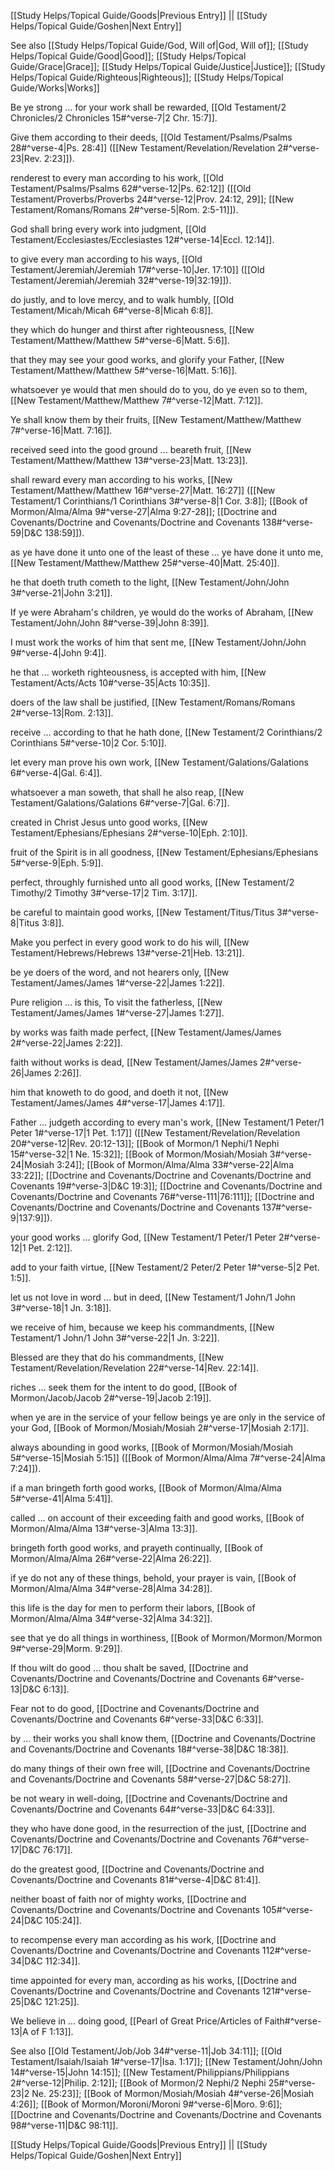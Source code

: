 [[Study Helps/Topical Guide/Goods|Previous Entry]]  ||  [[Study Helps/Topical Guide/Goshen|Next Entry]]

 See also [[Study Helps/Topical Guide/God, Will of|God, Will of]]; [[Study Helps/Topical Guide/Good|Good]]; [[Study Helps/Topical Guide/Grace|Grace]]; [[Study Helps/Topical Guide/Justice|Justice]]; [[Study Helps/Topical Guide/Righteous|Righteous]]; [[Study Helps/Topical Guide/Works|Works]]

 Be ye strong ... for your work shall be rewarded, [[Old Testament/2 Chronicles/2 Chronicles 15#^verse-7|2 Chr. 15:7]].

 Give them according to their deeds, [[Old Testament/Psalms/Psalms 28#^verse-4|Ps. 28:4]] ([[New Testament/Revelation/Revelation 2#^verse-23|Rev. 2:23]]).

 renderest to every man according to his work, [[Old Testament/Psalms/Psalms 62#^verse-12|Ps. 62:12]] ([[Old Testament/Proverbs/Proverbs 24#^verse-12|Prov. 24:12, 29]]; [[New Testament/Romans/Romans 2#^verse-5|Rom. 2:5-11]]).

 God shall bring every work into judgment, [[Old Testament/Ecclesiastes/Ecclesiastes 12#^verse-14|Eccl. 12:14]].

 to give every man according to his ways, [[Old Testament/Jeremiah/Jeremiah 17#^verse-10|Jer. 17:10]] ([[Old Testament/Jeremiah/Jeremiah 32#^verse-19|32:19]]).

 do justly, and to love mercy, and to walk humbly, [[Old Testament/Micah/Micah 6#^verse-8|Micah 6:8]].

 they which do hunger and thirst after righteousness, [[New Testament/Matthew/Matthew 5#^verse-6|Matt. 5:6]].

 that they may see your good works, and glorify your Father, [[New Testament/Matthew/Matthew 5#^verse-16|Matt. 5:16]].

 whatsoever ye would that men should do to you, do ye even so to them, [[New Testament/Matthew/Matthew 7#^verse-12|Matt. 7:12]].

 Ye shall know them by their fruits, [[New Testament/Matthew/Matthew 7#^verse-16|Matt. 7:16]].

 received seed into the good ground ... beareth fruit, [[New Testament/Matthew/Matthew 13#^verse-23|Matt. 13:23]].

 shall reward every man according to his works, [[New Testament/Matthew/Matthew 16#^verse-27|Matt. 16:27]] ([[New Testament/1 Corinthians/1 Corinthians 3#^verse-8|1 Cor. 3:8]]; [[Book of Mormon/Alma/Alma 9#^verse-27|Alma 9:27-28]]; [[Doctrine and Covenants/Doctrine and Covenants/Doctrine and Covenants 138#^verse-59|D&C 138:59]]).

 as ye have done it unto one of the least of these ... ye have done it unto me, [[New Testament/Matthew/Matthew 25#^verse-40|Matt. 25:40]].

 he that doeth truth cometh to the light, [[New Testament/John/John 3#^verse-21|John 3:21]].

 If ye were Abraham's children, ye would do the works of Abraham, [[New Testament/John/John 8#^verse-39|John 8:39]].

 I must work the works of him that sent me, [[New Testament/John/John 9#^verse-4|John 9:4]].

 he that ... worketh righteousness, is accepted with him, [[New Testament/Acts/Acts 10#^verse-35|Acts 10:35]].

 doers of the law shall be justified, [[New Testament/Romans/Romans 2#^verse-13|Rom. 2:13]].

 receive ... according to that he hath done, [[New Testament/2 Corinthians/2 Corinthians 5#^verse-10|2 Cor. 5:10]].

 let every man prove his own work, [[New Testament/Galations/Galations 6#^verse-4|Gal. 6:4]].

 whatsoever a man soweth, that shall he also reap, [[New Testament/Galations/Galations 6#^verse-7|Gal. 6:7]].

 created in Christ Jesus unto good works, [[New Testament/Ephesians/Ephesians 2#^verse-10|Eph. 2:10]].

 fruit of the Spirit is in all goodness, [[New Testament/Ephesians/Ephesians 5#^verse-9|Eph. 5:9]].

 perfect, throughly furnished unto all good works, [[New Testament/2 Timothy/2 Timothy 3#^verse-17|2 Tim. 3:17]].

 be careful to maintain good works, [[New Testament/Titus/Titus 3#^verse-8|Titus 3:8]].

 Make you perfect in every good work to do his will, [[New Testament/Hebrews/Hebrews 13#^verse-21|Heb. 13:21]].

 be ye doers of the word, and not hearers only, [[New Testament/James/James 1#^verse-22|James 1:22]].

 Pure religion ... is this, To visit the fatherless, [[New Testament/James/James 1#^verse-27|James 1:27]].

 by works was faith made perfect, [[New Testament/James/James 2#^verse-22|James 2:22]].

 faith without works is dead, [[New Testament/James/James 2#^verse-26|James 2:26]].

 him that knoweth to do good, and doeth it not, [[New Testament/James/James 4#^verse-17|James 4:17]].

 Father ... judgeth according to every man's work, [[New Testament/1 Peter/1 Peter 1#^verse-17|1 Pet. 1:17]] ([[New Testament/Revelation/Revelation 20#^verse-12|Rev. 20:12-13]]; [[Book of Mormon/1 Nephi/1 Nephi 15#^verse-32|1 Ne. 15:32]]; [[Book of Mormon/Mosiah/Mosiah 3#^verse-24|Mosiah 3:24]]; [[Book of Mormon/Alma/Alma 33#^verse-22|Alma 33:22]]; [[Doctrine and Covenants/Doctrine and Covenants/Doctrine and Covenants 19#^verse-3|D&C 19:3]]; [[Doctrine and Covenants/Doctrine and Covenants/Doctrine and Covenants 76#^verse-111|76:111]]; [[Doctrine and Covenants/Doctrine and Covenants/Doctrine and Covenants 137#^verse-9|137:9]]).

 your good works ... glorify God, [[New Testament/1 Peter/1 Peter 2#^verse-12|1 Pet. 2:12]].

 add to your faith virtue, [[New Testament/2 Peter/2 Peter 1#^verse-5|2 Pet. 1:5]].

 let us not love in word ... but in deed, [[New Testament/1 John/1 John 3#^verse-18|1 Jn. 3:18]].

 we receive of him, because we keep his commandments, [[New Testament/1 John/1 John 3#^verse-22|1 Jn. 3:22]].

 Blessed are they that do his commandments, [[New Testament/Revelation/Revelation 22#^verse-14|Rev. 22:14]].

 riches ... seek them for the intent to do good, [[Book of Mormon/Jacob/Jacob 2#^verse-19|Jacob 2:19]].

 when ye are in the service of your fellow beings ye are only in the service of your God, [[Book of Mormon/Mosiah/Mosiah 2#^verse-17|Mosiah 2:17]].

 always abounding in good works, [[Book of Mormon/Mosiah/Mosiah 5#^verse-15|Mosiah 5:15]] ([[Book of Mormon/Alma/Alma 7#^verse-24|Alma 7:24]]).

 if a man bringeth forth good works, [[Book of Mormon/Alma/Alma 5#^verse-41|Alma 5:41]].

 called ... on account of their exceeding faith and good works, [[Book of Mormon/Alma/Alma 13#^verse-3|Alma 13:3]].

 bringeth forth good works, and prayeth continually, [[Book of Mormon/Alma/Alma 26#^verse-22|Alma 26:22]].

 if ye do not any of these things, behold, your prayer is vain, [[Book of Mormon/Alma/Alma 34#^verse-28|Alma 34:28]].

 this life is the day for men to perform their labors, [[Book of Mormon/Alma/Alma 34#^verse-32|Alma 34:32]].

 see that ye do all things in worthiness, [[Book of Mormon/Mormon/Mormon 9#^verse-29|Morm. 9:29]].

 If thou wilt do good ... thou shalt be saved, [[Doctrine and Covenants/Doctrine and Covenants/Doctrine and Covenants 6#^verse-13|D&C 6:13]].

 Fear not to do good, [[Doctrine and Covenants/Doctrine and Covenants/Doctrine and Covenants 6#^verse-33|D&C 6:33]].

 by ... their works you shall know them, [[Doctrine and Covenants/Doctrine and Covenants/Doctrine and Covenants 18#^verse-38|D&C 18:38]].

 do many things of their own free will, [[Doctrine and Covenants/Doctrine and Covenants/Doctrine and Covenants 58#^verse-27|D&C 58:27]].

 be not weary in well-doing, [[Doctrine and Covenants/Doctrine and Covenants/Doctrine and Covenants 64#^verse-33|D&C 64:33]].

 they who have done good, in the resurrection of the just, [[Doctrine and Covenants/Doctrine and Covenants/Doctrine and Covenants 76#^verse-17|D&C 76:17]].

 do the greatest good, [[Doctrine and Covenants/Doctrine and Covenants/Doctrine and Covenants 81#^verse-4|D&C 81:4]].

 neither boast of faith nor of mighty works, [[Doctrine and Covenants/Doctrine and Covenants/Doctrine and Covenants 105#^verse-24|D&C 105:24]].

 to recompense every man according as his work, [[Doctrine and Covenants/Doctrine and Covenants/Doctrine and Covenants 112#^verse-34|D&C 112:34]].

 time appointed for every man, according as his works, [[Doctrine and Covenants/Doctrine and Covenants/Doctrine and Covenants 121#^verse-25|D&C 121:25]].

 We believe in ... doing good, [[Pearl of Great Price/Articles of Faith#^verse-13|A of F 1:13]].

 See also [[Old Testament/Job/Job 34#^verse-11|Job 34:11]]; [[Old Testament/Isaiah/Isaiah 1#^verse-17|Isa. 1:17]]; [[New Testament/John/John 14#^verse-15|John 14:15]]; [[New Testament/Philippians/Philippians 2#^verse-12|Philip. 2:12]]; [[Book of Mormon/2 Nephi/2 Nephi 25#^verse-23|2 Ne. 25:23]]; [[Book of Mormon/Mosiah/Mosiah 4#^verse-26|Mosiah 4:26]]; [[Book of Mormon/Moroni/Moroni 9#^verse-6|Moro. 9:6]]; [[Doctrine and Covenants/Doctrine and Covenants/Doctrine and Covenants 98#^verse-11|D&C 98:11]].

[[Study Helps/Topical Guide/Goods|Previous Entry]]  ||  [[Study Helps/Topical Guide/Goshen|Next Entry]]